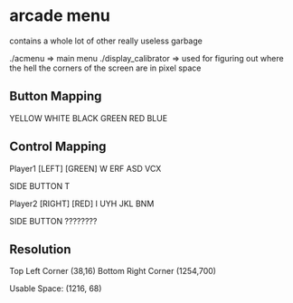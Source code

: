 # arcade menu

contains a whole lot of other really useless garbage

./acmenu => main menu
./display_calibrator => used for figuring out where the hell the corners of the screen are in pixel space

## Button Mapping
YELLOW WHITE BLACK
GREEN RED BLUE

## Control Mapping

Player1 [LEFT] [GREEN]
 W      ERF
ASD     VCX

SIDE BUTTON T

Player2 [RIGHT] [RED]
 I      UYH
JKL     BNM

SIDE BUTTON ????????

## Resolution
Top Left Corner (38,16)
Bottom Right Corner (1254,700)

Usable Space: (1216, 68)